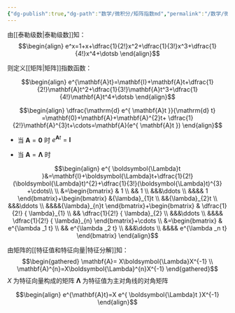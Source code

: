 ```yaml
---
{"dg-publish":true,"dg-path":"数学/微积分/矩阵指数md","permalink":"/数学/微积分/矩阵指数md/","dgPassFrontmatter":true,"noteIcon":"","created":"2024-08-08T12:52:50.248+08:00","updated":"2024-08-09T11:53:18.469+08:00"}
---
```


由[[泰勒级数\|泰勒级数]]知：
$$\begin{align}
e^x=1+x+\dfrac{1}{2!}x^2+\dfrac{1}{3!}x^3+\dfrac{1}{4!}x^4+\dotsb
\end{align}$$

则定义[[矩阵\|矩阵]]指数函数：

$$\begin{align}
e^{\mathbf{A}t}=\mathbf{I}+\mathbf{A}t+\dfrac{1}{2!}\mathbf{A}t^2+\dfrac{1}{3!}\mathbf{A}t^3+\dfrac{1}{4!}\mathbf{A}t^4+\dotsb
\end{align}$$

$$\begin{align}
\dfrac{\mathrm{d} e^{ \mathbf{A}t }}{\mathrm{d} t}  =\mathbf{0}+\mathbf{A}+\mathbf{A}^{2}t+ \dfrac{1}{2!}\mathbf{A}^{3}t+\cdots=\mathbf{A}(e^{ \mathbf{A}t })
\end{align}$$


- 当 $\mathbf{A}=\mathbf{0}$  时   $e^{ \mathbf{A}t }=\mathbf{I}$

- 当 $\mathbf{A}=\boldsymbol{\Lambda}$  时

$$\begin{align}
e^{ \boldsymbol{\Lambda}t }&=\mathbf{I}+\boldsymbol{\Lambda}t+\dfrac{1}{2!}(\boldsymbol{\Lambda}t)^{2}+\dfrac{1}{3!}(\boldsymbol{\Lambda}t)^{3} +\cdots\\ \\
&=\begin{bmatrix}  
 & 1 \\ 
 && 1 \\ 
 &&&\ddots \\ 
 &&&& 1 \end{bmatrix}+\begin{bmatrix}  
	 &{\lambda}_{1}t \\ 
	 &&{\lambda}_{2}t \\ 
 &&&\ddots \\ 
	 &&&&{\lambda}_{n}t \end{bmatrix}+\begin{bmatrix}  
 & \dfrac{1}{2!} { \lambda}_{1} \\ 
 && \dfrac{1}{2!} { \lambda}_{2} \\ 
 &&&\ddots \\ 
 &&&& \dfrac{1}{2!} { \lambda}_{n} \end{bmatrix}+\cdots \\
&=\begin{bmatrix}  
 & e^{\lambda _1 t} \\ 
 && e^{\lambda _2 t} \\ 
 &&&\ddots \\ 
 &&&& e^{\lambda _n t} \end{bmatrix}
\end{align}$$ 

由矩阵的[[特征值和特征向量\|特征分解]]知：
$$\begin{gathered}
\mathbf{A}= X\boldsymbol{\Lambda}X^{-1} \\
\mathbf{A}^{n}=X\boldsymbol{\Lambda}^{n}X^{-1}
\end{gathered}$$
$X$ 为特征向量构成的矩阵
$\boldsymbol{\Lambda}$ 为特征值为主对角线的对角矩阵

$$\begin{align}
e^{\mathbf{A}t}=X e^{ \boldsymbol{\Lambda}t }X^{-1}
\end{align}$$




